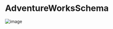 # AdventureWorksSchema
![image](https://github.com/janetoderinde/AdwentureWorksQuery/blob/main/AdwentureWorks.jpg)
